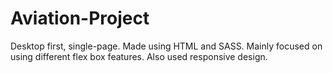 # Aviation-Project
Desktop first, single-page. Made using HTML and SASS. Mainly focused on using different flex box features. Also used responsive design.
